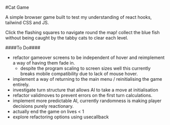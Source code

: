 #Cat Game

A simple browser game built to test my understanding of react hooks, tailwind CSS and JS.

Click the flashing squares to navigate round the map! collect the blue fish without being caught by the tabby cats to clear each level.

####To Do####
- refactor gameover screens to be independent of hover and reimplement a way of having them fade in.
  - despite the program scaling to screen sizes well this currently breaks mobile compatibility due to lack of mouse hover.
- implement a way of returning to the main menu / reinitialising the game entirely.
- investigate turn structure that allows AI to take a move at initialisation
- refactor validmoves to prevent errors on the first turn calculations.
- implement more predictable AI, currently randomness is making player decisions purely reactionary.
- actually end the game on lives < 1
- explore refactoring options using usecallback
